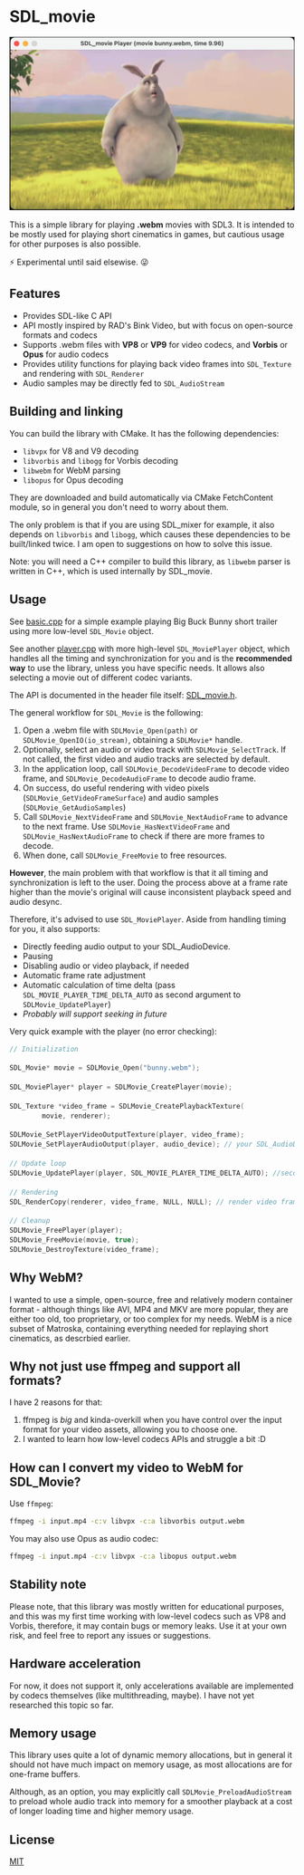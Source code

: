 # SDL_movie

![Screenshot of Bunny Demo](examples/bunny_screenshot.png)

This is a simple library for playing **.webm** movies with SDL3. It is intended to be mostly used for playing short cinematics in games, but cautious usage for other purposes is also possible.

⚡️ Experimental until said elsewise. 😜

## Features

- Provides SDL-like C API
- API mostly inspired by RAD's Bink Video, but with focus on open-source formats and codecs
- Supports .webm files with **VP8** or **VP9** for video codecs, and **Vorbis** or **Opus** for audio codecs
- Provides utility functions for playing back video frames into `SDL_Texture` and rendering with `SDL_Renderer`
- Audio samples may be directly fed to `SDL_AudioStream`

## Building and linking

You can build the library with CMake. It has the following dependencies:

- `libvpx` for V8 and V9 decoding
- `libvorbis` and `libogg` for Vorbis decoding
- `libwebm` for WebM parsing
- `libopus` for Opus decoding

They are downloaded and build automatically via CMake FetchContent module, so in general you don't need to worry about them.

The only problem is that if you are using SDL_mixer for example, it also depends on `libvorbis` and `libogg`, which causes these dependencies to be built/linked twice. I am open to suggestions on how to solve this issue.

Note: you will need a C++ compiler to build this library, as `libwebm` parser is written in C++, which is used internally by SDL_movie.

## Usage

See [basic.cpp](examples/basic.cpp) for a simple example playing Big Buck Bunny short trailer using more low-level `SDL_Movie` object.

See another [player.cpp](examples/player.cpp) with more high-level `SDL_MoviePlayer` object, which handles all the timing and synchronization for you and is the **recommended way** to use the library, unless you have specific needs.
It allows also selecting a movie out of different codec variants.

The API is documented in the header file itself: [SDL_movie.h](include/SDL_movie.h).

The general workflow for `SDL_Movie` is the following:

1. Open a .webm file with `SDLMovie_Open(path)` or `SDLMovie_OpenIO(io_stream)`, obtaining a `SDLMovie*` handle.
2. Optionally, select an audio or video track with `SDLMovie_SelectTrack`. If not called, the first video and audio tracks are selected by default.
3. In the application loop, call `SDLMovie_DecodeVideoFrame` to decode video frame, and `SDLMovie_DecodeAudioFrame` to decode audio frame.
4. On success, do useful rendering with video pixels (`SDLMovie_GetVideoFrameSurface`) and audio samples (`SDLMovie_GetAudioSamples`)
5. Call `SDLMovie_NextVideoFrame` and `SDLMovie_NextAudioFrame` to advance to the next frame. Use `SDLMovie_HasNextVideoFrame` and `SDLMovie_HasNextAudioFrame` to check if there are more frames to decode.
6. When done, call `SDLMovie_FreeMovie` to free resources.

**However**, the main problem with that workflow is that it all timing and synchronization is left to the user. Doing the process above at a frame rate higher than the movie's original will cause inconsistent playback speed and audio desync.

Therefore, it's advised to use `SDL_MoviePlayer`. Aside from handling timing for you, it also supports:

- Directly feeding audio output to your SDL_AudioDevice.
- Pausing
- Disabling audio or video playback, if needed
- Automatic frame rate adjustment
- Automatic calculation of time delta (pass `SDL_MOVIE_PLAYER_TIME_DELTA_AUTO` as second argument to `SDLMovie_UpdatePlayer`)
- _Probably will support seeking in future_

Very quick example with the player (no error checking):

```cpp
// Initialization

SDL_Movie* movie = SDLMovie_Open("bunny.webm");

SDL_MoviePlayer* player = SDLMovie_CreatePlayer(movie);

SDL_Texture *video_frame = SDLMovie_CreatePlaybackTexture(
        movie, renderer);

SDLMovie_SetPlayerVideoOutputTexture(player, video_frame);
SDLMovie_SetPlayerAudioOutput(player, audio_device); // your SDL_AudioDevice, already opened

// Update loop
SDLMovie_UpdatePlayer(player, SDL_MOVIE_PLAYER_TIME_DELTA_AUTO); //second argument is time delta, you can provide your own

// Rendering
SDL_RenderCopy(renderer, video_frame, NULL, NULL); // render video frame

// Cleanup
SDLMovie_FreePlayer(player);
SDLMovie_FreeMovie(movie, true);
SDLMovie_DestroyTexture(video_frame);
```

## Why WebM?

I wanted to use a simple, open-source, free and relatively modern container format - although things like AVI, MP4 and MKV are more popular, they are either too old, too proprietary, or too complex for my needs. WebM is a nice subset of Matroska, containing everything needed for replaying short cinematics, as descrbied earlier.

## Why not just use ffmpeg and support all formats?

I have 2 reasons for that:

1. ffmpeg is _big_ and kinda-overkill when you have control over the input format for your video assets, allowing you to choose one.
2. I wanted to learn how low-level codecs APIs and struggle a bit :D

## How can I convert my video to WebM for SDL_Movie?

Use `ffmpeg`:

```bash
ffmpeg -i input.mp4 -c:v libvpx -c:a libvorbis output.webm
```

You may also use Opus as audio codec:

```bash
ffmpeg -i input.mp4 -c:v libvpx -c:a libopus output.webm
```

## Stability note

Please note, that this library was mostly written for educational purposes, and this was my first time working with low-level codecs such as VP8 and Vorbis, therefore, it may contain bugs or memory leaks. Use it at your own risk, and feel free to report any issues or suggestions.

## Hardware acceleration

For now, it does not support it, only accelerations available are implemented by codecs themselves (like multithreading, maybe). I have not yet researched this topic so far.

## Memory usage

This library uses quite a lot of dynamic memory allocations, but in general it should not have much impact on memory usage, as most allocations are for one-frame buffers.

Although, as an option, you may explicitly call `SDLMovie_PreloadAudioStream` to preload whole audio track into memory for a smoother playback at a cost of longer loading time and higher memory usage.

## License

[MIT](LICENSE)
